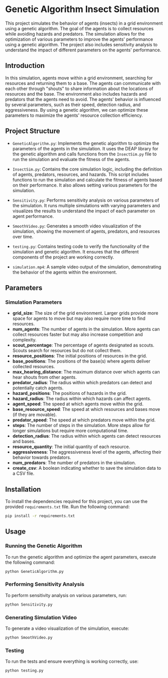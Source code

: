 # Genetic Algorithm Insect Simulation

This project simulates the behavior of agents (insects) in a grid environment using a genetic algorithm. The goal of the agents is to collect resources while avoiding hazards and predators. The simulation allows for the optimization of various parameters to improve the agents' performance using a genetic algorithm. The project also includes sensitivity analysis to understand the impact of different parameters on the agents' performance.

## Introduction

In this simulation, agents move within a grid environment, searching for resources and returning them to a base. The agents can communicate with each other through "shouts" to share information about the locations of resources and the base. The environment also includes hazards and predators that the agents need to avoid. The agents' behavior is influenced by several parameters, such as their speed, detection radius, and aggressiveness. By using a genetic algorithm, we can optimize these parameters to maximize the agents' resource collection efficiency.

## Project Structure

- `GeneticAlgorithm.py`: Implements the genetic algorithm to optimize the parameters of the agents in the simulation. It uses the DEAP library for the genetic algorithm and calls functions from the `InsectSim.py` file to run the simulation and evaluate the fitness of the agents.

- `InsectSim.py`: Contains the core simulation logic, including the definition of agents, predators, resources, and hazards. This script includes functions to run the simulation and calculate the fitness of agents based on their performance. It also allows setting various parameters for the simulation.

- `Sensitivity.py`: Performs sensitivity analysis on various parameters of the simulation. It runs multiple simulations with varying parameters and visualizes the results to understand the impact of each parameter on agent performance.

- `SmoothVideo.py`: Generates a smooth video visualization of the simulation, showing the movement of agents, predators, and resources over time.

- `testing.py`: Contains testing code to verify the functionality of the simulation and genetic algorithm. It ensures that the different components of the project are working correctly.

- `simulation.mp4`: A sample video output of the simulation, demonstrating the behavior of the agents within the environment.

## Parameters

### Simulation Parameters
- **grid_size**: The size of the grid environment. Larger grids provide more space for agents to move but may also require more time to find resources.
- **num_agents**: The number of agents in the simulation. More agents can collect resources faster but may also increase competition and complexity.
- **scout_percentage**: The percentage of agents designated as scouts. Scouts search for resources but do not collect them.
- **resource_positions**: The initial positions of resources in the grid.
- **base_positions**: The positions of the base(s) where agents deliver collected resources.
- **max_hearing_distance**: The maximum distance over which agents can hear shouts from other agents.
- **predator_radius**: The radius within which predators can detect and potentially catch agents.
- **hazard_positions**: The positions of hazards in the grid.
- **hazard_radius**: The radius within which hazards can affect agents.
- **agent_speed**: The speed at which agents move within the grid.
- **base_resource_speed**: The speed at which resources and bases move (if they are movable).
- **predator_speed**: The speed at which predators move within the grid.
- **steps**: The number of steps in the simulation. More steps allow for longer simulations but require more computational time.
- **detection_radius**: The radius within which agents can detect resources and bases.
- **resource_quantity**: The initial quantity of each resource.
- **aggressiveness**: The aggressiveness level of the agents, affecting their behavior towards predators.
- **num_predators**: The number of predators in the simulation.
- **create_csv**: A boolean indicating whether to save the simulation data to a CSV file.

## Installation

To install the dependencies required for this project, you can use the provided `requirements.txt` file. Run the following command:

```bash
pip install -r requirements.txt
```
## Usage

### Running the Genetic Algorithm

To run the genetic algorithm and optimize the agent parameters, execute the following command:

```bash
python GeneticAlgorithm.py
```


### Performing Sensitivity Analysis

To perform sensitivity analysis on various parameters, run:

```bash
python Sensitivity.py
```

### Generating Simulation Video

To generate a video visualization of the simulation, execute:

```bash
python SmoothVideo.py
```

### Testing

To run the tests and ensure everything is working correctly, use:

```bash
python testing.py
```

